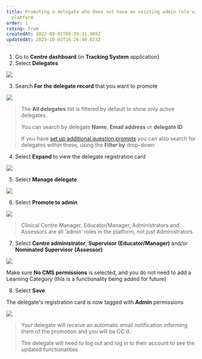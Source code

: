 ```yaml
---
title: Promoting a delegate who does not have an existing admin role within the
  platform
order: 1
rating: true
createdAt: 2022-09-01T08:39:31.989Z
updatedAt: 2023-10-03T16:26:40.823Z
---
```

1. Go to **Centre dashboard** (in **Tracking System** application) 
2. Select **Delegates**

![](/img/registering-delegates-1.png)

3. Search **For the delegate record** that you want to promote

![](/img/cm-ca_delegate-filters.png)



> The **All delegates** list is filtered by default to show only active delegates.  
>
> You can search by delegate **Name**, **Email address** or **delegate ID**
>
> If you have [set up additional question prompts](/centremanager/user-guide/02-centre-management/managing-registration-prompts) you can also search for delegates within these, using the **Filter by** drop-down

4. Select **Expand** to view the delegate registration card

![](/img/cm-ca_expand-delegate-registration-card.png)

5. Select **Manage** **delegate**

![](/img/cm-ca_delegate-registration-card_without-admin-permissions_manage-delegate-button.png)

6. Select **Promote to admin**

![](/img/cm-ca_delegate-registration-card_manage_promote-to-admin.png)

> Clinical Centre Manager, Educator/Manager, Administrators and Assessors are all ‘admin’ roles in the platform, not just Administrators

7. Select **Centre administrator**, **Supervisor (Educator/Manager)** and/or **Nominated Supervisor** **(Assessor)**

![](/img/cm-ca_promote-delegate_with-cm.png)

Make sure **No CMS permissions** is selected, and you do not need to add a Learning Category (this is a functionality being added for future)

8. Select **Save**

The delegate's registration card is now tagged with **Admin** permissions 

![](/img/cm-ca_delegate-registration-card_with-admin-permissions_tag.png)

> Your delegate will receive an automatic email notification informing them of the promotion and you will be CC'd.
>
> The delegate will need to log out and log in to their account to see the updated functionalities
